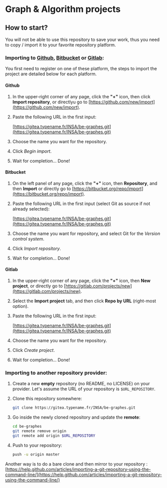# Graph & Algorithm projects

## How to start?

You will not be able to use this repository to save your work, thus you need to copy / import it to 
your favorite repository platform.

### Importing to [Github](https://github.com), [Bitbucket](https://bitbucket.org) or [Gitlab](https://gitlab.com):

You first need to register on one of these platform, the steps to import the project are detailed below for each platform.

#### Github

1. In the upper-right corner of any page, click the **"+"** icon, then click **Import repository**, or directlyu go to [https://github.com/new/import](https://github.com/new/import). 

2. Paste the following URL in the first input:
 
    [https://gitea.typename.fr/INSA/be-graphes.git](https://gitea.typename.fr/INSA/be-graphes.git)

3. Choose the name you want for the repository.

4. Click *Begin import*.

5. Wait for completion... Done!

#### Bitbucket

1. On the left panel of any page, click the **"+"** icon, then **Repository**, and then **Import** or directly go to [https://bitbucket.org/repo/import](https://bitbucket.org/repo/import). 

2. Paste the following URL in the first input (select Git as source if not already selected):
 
    [https://gitea.typename.fr/INSA/be-graphes.git](https://gitea.typename.fr/INSA/be-graphes.git)

3. Choose the name you want for repository, and select Git for the *Version control system*.

4. Click *Import repository*.

5. Wait for completion... Done!

#### Gitlab

1. In the upper-right corner of any page, click the **"+"** icon, then **New project**, or directly go to [https://gitlab.com/projects/new](https://gitlab.com/projects/new).

2. Select the **Import project** tab, and then click **Repo by URL** (right-most option).


3. Paste the following URL in the first input:
 
    [https://gitea.typename.fr/INSA/be-graphes.git](https://gitea.typename.fr/INSA/be-graphes.git)
    
4. Choose the name you want for the repository.

5. Click *Create project*.

6. Wait for completion... Done!

### Importing to another repository provider:

1. Create a new **empty** repository (no README, no LICENSE) on your provider. Let's assume the URL of your repository is `$URL_REPOSITORY`.

2. Clone this repository somewhere:

    ```bash
	git clone https://gitea.typename.fr/INSA/be-graphes.git
	```

3. Go inside the newly cloned repository and update the **remote**:

    ```bash
	cd be-graphes
	git remote remove origin
	git remote add origin $URL_REPOSITORY
	```

4. Push to your repository:

    ```bash
	push -u origin master
	```
	
Another way is to do a bare clone and then mirror to your repository : [https://help.github.com/articles/importing-a-git-repository-using-the-command-line/](https://help.github.com/articles/importing-a-git-repository-using-the-command-line/)